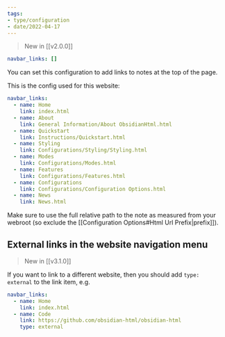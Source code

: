 ```yaml
---
tags:
- type/configuration
- date/2022-04-17
---
```


> New in [[v2.0.0]]

``` yaml
navbar_links: []  
```

You can set this configuration to add links to notes at the top of the page. 

This is the config used for this website:

``` yaml
navbar_links:
  - name: Home
    link: index.html
  - name: About
    link: General Information/About ObsidianHtml.html  
  - name: Quickstart
    link: Instructions/Quickstart.html
  - name: Styling
    link: Configurations/Styling/Styling.html    
  - name: Modes
    link: Configurations/Modes.html
  - name: Features
    link: Configurations/Features.html
  - name: Configurations
    link: Configurations/Configuration Options.html
  - name: News
    link: News.html    
```

Make sure to use the full relative path to the note as measured from your webroot (so exclude the [[Configuration Options#Html Url Prefix|prefix]]).

## External links in the website navigation menu
> New in [[v3.1.0]]

If you want to link to a different website, then you should add `type: external` to the link item, e.g.

``` yaml
navbar_links:
  - name: Home
    link: index.html
  - name: Code
    link: https://github.com/obsidian-html/obsidian-html
    type: external    
```